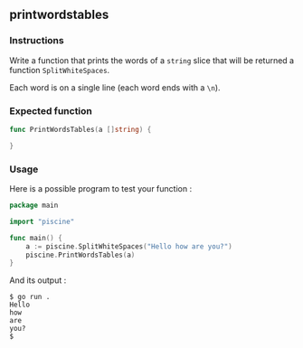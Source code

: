 ## printwordstables

### Instructions

Write a function that prints the words of a `string` slice that will be returned a function `SplitWhiteSpaces`.

Each word is on a single line (each word ends with a `\n`).

### Expected function

```go
func PrintWordsTables(a []string) {

}
```

### Usage

Here is a possible program to test your function :

```go
package main

import "piscine"

func main() {
	a := piscine.SplitWhiteSpaces("Hello how are you?")
	piscine.PrintWordsTables(a)
}
```

And its output :

```console
$ go run .
Hello
how
are
you?
$
```
